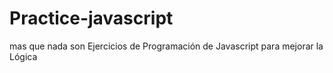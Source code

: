 # Practice-javascript
mas que nada son Ejercicios de Programación de Javascript para mejorar la Lógica
